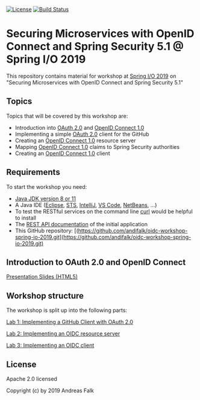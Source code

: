 [![License](https://img.shields.io/badge/License-Apache%20License%202.0-brightgreen.svg)][1]
[![Build Status](https://travis-ci.org/andifalk/oidc-workshop-spring-io-2019.svg?branch=master)](https://travis-ci.org/andifalk/oidc-workshop-spring-io-2019)

# Securing Microservices with OpenID Connect and Spring Security 5.1 @ Spring I/O 2019

This repository contains material for workshop at [Spring I/O 2019](https://2019.springio.net/) on "Securing Microservices with OpenID Connect and Spring Security 5.1"

## Topics

Topics that will be covered by this workshop are:

* Introduction into [OAuth 2.0](https://tools.ietf.org/html/rfc6749) and [OpenID Connect 1.0](https://openid.net/specs/openid-connect-core-1_0.html)
* Implementing a simple [OAuth 2.0](https://tools.ietf.org/html/rfc6749) client for the GitHub
* Creating an [OpenID Connect 1.0](https://openid.net/specs/openid-connect-core-1_0.html) resource server
* Mapping [OpenID Connect 1.0](https://openid.net/specs/openid-connect-core-1_0.html) claims to Spring Security authorities
* Creating an [OpenID Connect 1.0](https://openid.net/specs/openid-connect-core-1_0.html) client

## Requirements

To start the workshop you need:

* [Java JDK version 8 or 11](https://openjdk.java.net/install/)
* A Java IDE ([Eclipse](https://www.eclipse.org/), [STS](https://spring.io/tools), [IntelliJ](https://www.jetbrains.com/idea/), [VS Code](https://code.visualstudio.com/), [NetBeans](https://netbeans.org/), ...)
* To test the RESTful services on the command line [curl](https://curl.haxx.se/download.html) would be helpful to install
* The [REST API documentation](https://andifalk.github.io/oidc-workshop-spring-io-2019/api-doc.html) of the initial application
* This GitHub repository: [(https://github.com/andifalk/oidc-workshop-spring-io-2019.git](https://github.com/andifalk/oidc-workshop-spring-io-2019.git)

## Introduction to OAuth 2.0 and OpenID Connect

[Presentation Slides (HTML5)](https://andifalk.github.io/oidc-workshop-spring-io-2019/)

## Workshop structure

The workshop is split up into the following parts:

[Lab 1: Implementing a GitHub Client with OAuth 2.0](lab1/README.md)

[Lab 2: Implementing an OIDC resource server](lab2/README.md)

[Lab 3: Implementing an OIDC client](lab3/README.md)

## License

Apache 2.0 licensed

Copyright (c) by 2019 Andreas Falk

[1]:http://www.apache.org/licenses/LICENSE-2.0.txt





